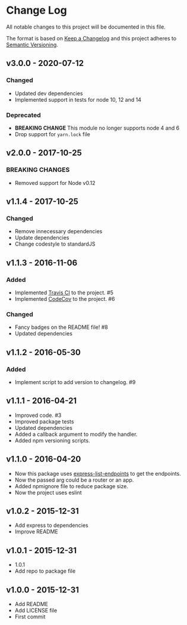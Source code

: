 # Change Log

All notable changes to this project will be documented in this file.

The format is based on [Keep a Changelog](http://keepachangelog.com/)
and this project adheres to [Semantic Versioning](http://semver.org/).

<!--
## [UNRELEASED]
### Added
### Changed
### Deprecated
### Removed
### Fixed
### Security
-->

## v3.0.0 - 2020-07-12
### Changed
- Updated dev dependencies
- Implemented support in tests for node 10, 12 and 14
### Deprecated
- **BREAKING CHANGE** This module no longer supports node 4 and 6
- Drop support for `yarn.lock` file


## v2.0.0 - 2017-10-25

### BREAKING CHANGES
- Removed support for Node v0.12


## v1.1.4 - 2017-10-25

### Changed
- Remove innecessary dependencies
- Update dependencies
- Change codestyle to standardJS


## v1.1.3 - 2016-11-06

### Added
- Implemented [Travis CI](https://travis-ci.org/) to the project. #5
- Implemented [CodeCov](http://http://codecov.io/) to the project. #6

### Changed
- Fancy badges on the README file! #8
- Updated dependencies
  
## v1.1.2 - 2016-05-30

### Added
- Implement script to add version to changelog. #9


## v1.1.1 - 2016-04-21

- Improved code. #3
- Improved package tests
- Updated dependencies
- Added a callback argument to modify the handler.
- Added npm versioning scripts.


## v1.1.0 - 2016-04-20

- Now this package uses [express-list-endpoints](https://github.com/AlbertoFdzM/express-list-endpoints) to get the endpoints.
- Now the passed arg could be a router or an app.
- Added npmignore file to reduce package size.
- Now the project uses eslint

## v1.0.2 - 2015-12-31

- Add express to dependencies
- Improve README

## v1.0.1 - 2015-12-31

- 1.0.1
- Add repo to package file

## v1.0.0 - 2015-12-31

- Add README
- Add LICENSE file
- First commit
